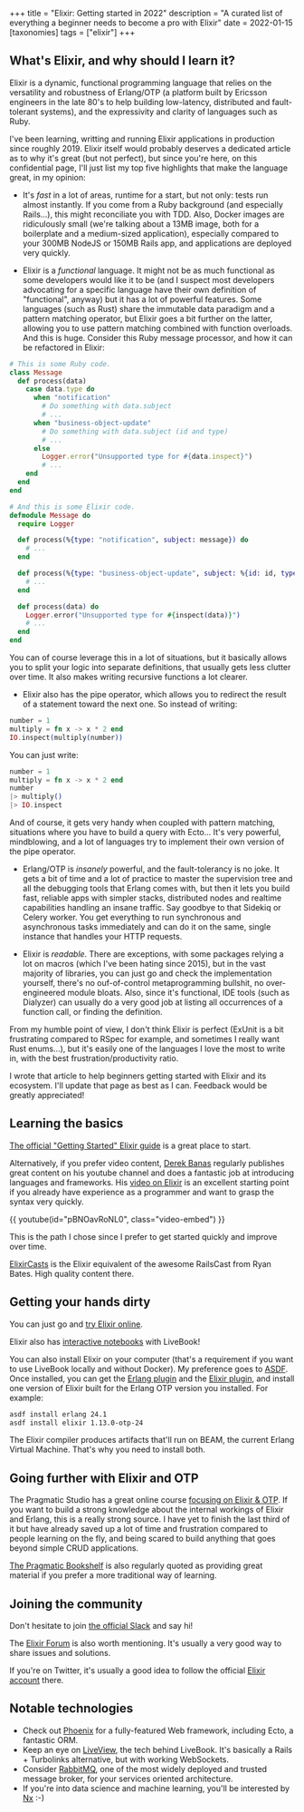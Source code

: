 +++
title = "Elixir: Getting started in 2022"
description = "A curated list of everything a beginner needs to become a pro with Elixir"
date = 2022-01-15
[taxonomies]
tags = ["elixir"]
+++

## What's Elixir, and why should I learn it?
Elixir is a dynamic, functional programming language that relies on the versatility and robustness of Erlang/OTP (a platform built by Ericsson engineers in the late 80's to help building low-latency, distributed and fault-tolerant systems), and the expressivity and clarity of languages such as Ruby.

I've been learning, writting and running Elixir applications in production since roughly 2019. Elixir itself would probably deserves a dedicated article as to why it's great (but not perfect), but since you're here, on this confidential page, I'll just list my top five highlights that make the language great, in my opinion:

* It's *fast* in a lot of areas, runtime for a start, but not only: tests run almost instantly. If you come from a Ruby background (and especially Rails...), this might reconciliate you with TDD. Also, Docker images are ridiculously small (we're talking about a 13MB image, both for a boilerplate and a medium-sized application), especially compared to your 300MB NodeJS or 150MB Rails app, and applications are deployed very quickly.

* Elixir is a *functional* language. It might not be as much functional as some developers would like it to be (and I suspect most developers advocating for a specific language have their own definition of "functional", anyway) but it has a lot of powerful features.
Some languages (such as Rust) share the immutable data paradigm and a pattern matching operator, but Elixir goes a bit further on the latter, allowing you to use pattern matching combined with function overloads. And this is huge. Consider this Ruby message processor, and how it can be refactored in Elixir:

```ruby
# This is some Ruby code.
class Message
  def process(data)
    case data.type do
      when "notification"
        # Do something with data.subject
        # ...
      when "business-object-update"
        # Do something with data.subject (id and type)
        # ...
      else
        Logger.error("Unsupported type for #{data.inspect}")
        # ...
    end
  end
end
```

```elixir
# And this is some Elixir code.
defmodule Message do
  require Logger

  def process(%{type: "notification", subject: message}) do
    # ...
  end

  def process(%{type: "business-object-update", subject: %{id: id, type: type}}) do
    # ...
  end

  def process(data) do
    Logger.error("Unsupported type for #{inspect(data)}")
    # ...
  end
end
```

You can of course leverage this in a lot of situations, but it basically allows you to split your logic into separate definitions, that usually gets less clutter over time. It also makes writing recursive functions a lot clearer.

* Elixir also has the pipe operator, which allows you to redirect the result of a statement toward the next one. So instead of writing:
```elixir
number = 1
multiply = fn x -> x * 2 end
IO.inspect(multiply(number))
```

You can just write:
```elixir
number = 1
multiply = fn x -> x * 2 end
number
|> multiply()
|> IO.inspect
```

And of course, it gets very handy when coupled with pattern matching, situations where you have to build a query with Ecto... It's very powerful, mindblowing, and a lot of languages try to implement their own version of the pipe operator.

* Erlang/OTP is *insanely* powerful, and the fault-tolerancy is no joke. It gets a bit of time and a lot of practice to master the supervision tree and all the debugging tools that Erlang comes with, but then it lets you build fast, reliable apps with simpler stacks, distributed nodes and realtime capabilities handling an insane traffic. Say goodbye to that Sidekiq or Celery worker. You get everything to run synchronous and asynchronous tasks immediately and can do it on the same, single instance that handles your HTTP requests.

* Elixir is *readable*. There are exceptions, with some packages relying a lot on macros (which I've been hating since 2015), but in the vast majority of libraries, you can just go and check the implementation yourself, there's no ouf-of-control metaprogramming bullshit, no over-engineered module bloats. Also, since it's functional, IDE tools (such as Dialyzer) can usually do a very good job at listing all occurrences of a function call, or finding the definition.

From my humble point of view, I don't think Elixir is perfect (ExUnit is a bit frustrating compared to RSpec for example, and sometimes I really want Rust enums...), but it's easily one of the languages I love the most to write in, with the best frustration/productivity ratio.

I wrote that article to help beginners getting started with Elixir and its ecosystem. I'll update that page as best as I can. Feedback would be greatly appreciated!

## Learning the basics
[The official "Getting Started" Elixir guide][0] is a great place to start.

Alternatively, if you prefer video content, [Derek Banas][1] regularly publishes great content on his youtube channel and does a fantastic job at introducing languages and frameworks. His [video on Elixir][2] is an excellent starting point if you already have experience as a programmer and want to grasp the syntax very quickly.

{{ youtube(id="pBNOavRoNL0", class="video-embed") }}

This is the path I chose since I prefer to get started quickly and improve over time.

[ElixirCasts][18] is the Elixir equivalent of the awesome RailsCast from Ryan Bates. High quality content there.

## Getting your hands dirty
You can just go and [try Elixir online][8].

Elixir also has [interactive notebooks][7] with LiveBook!

You can also install Elixir on your computer (that's a requirement if you want to use LiveBook locally and without Docker). My preference goes to [ASDF][9]. Once installed, you can get the [Erlang plugin][10] and the [Elixir plugin][11], and install one version of Elixir built for the Erlang OTP version you installed. For example:
```sh
asdf install erlang 24.1
asdf install elixir 1.13.0-otp-24
```

The Elixir compiler produces artifacts that'll run on BEAM, the current Erlang Virtual Machine. That's why you need to install both.

## Going further with Elixir and OTP
The Pragmatic Studio has a great online course [focusing on Elixir & OTP][3]. If you want to build a strong knowledge about the internal workings of Elixir and Erlang, this is a really strong source. I have yet to finish the last third of it but have already saved up a lot of time and frustration compared to people learning on the fly, and being scared to build anything that goes beyond simple CRUD applications.

[The Pragmatic Bookshelf][4] is also regularly quoted as providing great material if you prefer a more traditional way of learning.

## Joining the community
Don't hesitate to join [the official Slack][5] and say hi!

The [Elixir Forum][6] is also worth mentioning. It's usually a very good way to share issues and solutions.

If you're on Twitter, it's usually a good idea to follow the official [Elixir account][17] there.

## Notable technologies
* Check out [Phoenix][12] for a fully-featured Web framework, including Ecto, a fantastic ORM.
* Keep an eye on [LiveView][13], the tech behind LiveBook. It's basically a Rails + Turbolinks alternative, but with working WebSockets.
* Consider [RabbitMQ][15], one of the most widely deployed and trusted message broker, for your services oriented architecture.
* If you're into data science and machine learning, you'll be interested by [Nx][16] :-)

[0]: https://elixir-lang.org/getting-started/introduction.html
[1]: https://www.youtube.com/channel/UCwRXb5dUK4cvsHbx-rGzSgw
[2]: https://www.youtube.com/watch?v=pBNOavRoNL0
[3]: https://pragmaticstudio.com/elixir#buy
[4]: https://pragprog.com/
[5]: https://elixir-lang.slack.com/
[6]: https://elixirforum.com/
[7]: https://livebook.dev/
[8]: https://try-elixir.herokuapp.com/
[9]: https://asdf-vm.com/
[10]: https://github.com/asdf-vm/asdf-erlang
[11]: https://github.com/asdf-vm/asdf-elixir
[12]: https://www.phoenixframework.org/
[13]: https://dockyard.com/blog/2018/12/12/phoenix-liveview-interactive-real-time-apps-no-need-to-write-javascript
[14]: https://www.phoenixframework.org/blog/build-a-real-time-twitter-clone-in-15-minutes-with-live-view-and-phoenix-1-5
[15]: https://www.rabbitmq.com/
[16]: https://github.com/elixir-nx
[17]: https://twitter.com/elixirlang
[18]: https://elixircasts.io/
